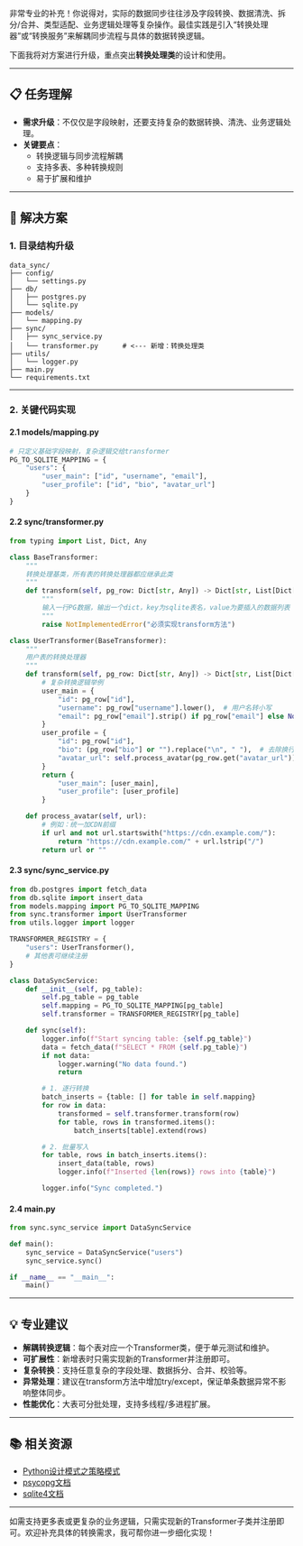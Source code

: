 非常专业的补充！你说得对，实际的数据同步往往涉及字段转换、数据清洗、拆分/合并、类型适配、业务逻辑处理等复杂操作。最佳实践是引入“转换处理器”或“转换服务”来解耦同步流程与具体的数据转换逻辑。

下面我将对方案进行升级，重点突出**转换处理类**的设计和使用。

---

## 📋 任务理解

- **需求升级**：不仅仅是字段映射，还要支持复杂的数据转换、清洗、业务逻辑处理。
- **关键要点**：
  - 转换逻辑与同步流程解耦
  - 支持多表、多种转换规则
  - 易于扩展和维护

---

## 🎯 解决方案

### 1. 目录结构升级

```plaintext
data_sync/
├── config/
│   └── settings.py
├── db/
│   ├── postgres.py
│   └── sqlite.py
├── models/
│   └── mapping.py
├── sync/
│   ├── sync_service.py
│   └── transformer.py      # <--- 新增：转换处理类
├── utils/
│   └── logger.py
├── main.py
└── requirements.txt
```

---

### 2. 关键代码实现

#### 2.1 models/mapping.py

```python
# 只定义基础字段映射，复杂逻辑交给transformer
PG_TO_SQLITE_MAPPING = {
    "users": {
        "user_main": ["id", "username", "email"],
        "user_profile": ["id", "bio", "avatar_url"]
    }
}
```

#### 2.2 sync/transformer.py

```python
from typing import List, Dict, Any

class BaseTransformer:
    """
    转换处理基类，所有表的转换处理器都应继承此类
    """
    def transform(self, pg_row: Dict[str, Any]) -> Dict[str, List[Dict[str, Any]]]:
        """
        输入一行PG数据，输出一个dict，key为sqlite表名，value为要插入的数据列表
        """
        raise NotImplementedError("必须实现transform方法")

class UserTransformer(BaseTransformer):
    """
    用户表的转换处理器
    """
    def transform(self, pg_row: Dict[str, Any]) -> Dict[str, List[Dict[str, Any]]]:
        # 复杂转换逻辑举例
        user_main = {
            "id": pg_row["id"],
            "username": pg_row["username"].lower(),  # 用户名转小写
            "email": pg_row["email"].strip() if pg_row["email"] else None,
        }
        user_profile = {
            "id": pg_row["id"],
            "bio": (pg_row["bio"] or "").replace("\n", " "),  # 去除换行
            "avatar_url": self.process_avatar(pg_row.get("avatar_url")),
        }
        return {
            "user_main": [user_main],
            "user_profile": [user_profile]
        }

    def process_avatar(self, url):
        # 例如：统一加CDN前缀
        if url and not url.startswith("https://cdn.example.com/"):
            return "https://cdn.example.com/" + url.lstrip("/")
        return url or ""
```

#### 2.3 sync/sync_service.py

```python
from db.postgres import fetch_data
from db.sqlite import insert_data
from models.mapping import PG_TO_SQLITE_MAPPING
from sync.transformer import UserTransformer
from utils.logger import logger

TRANSFORMER_REGISTRY = {
    "users": UserTransformer(),
    # 其他表可继续注册
}

class DataSyncService:
    def __init__(self, pg_table):
        self.pg_table = pg_table
        self.mapping = PG_TO_SQLITE_MAPPING[pg_table]
        self.transformer = TRANSFORMER_REGISTRY[pg_table]

    def sync(self):
        logger.info(f"Start syncing table: {self.pg_table}")
        data = fetch_data(f"SELECT * FROM {self.pg_table}")
        if not data:
            logger.warning("No data found.")
            return

        # 1. 逐行转换
        batch_inserts = {table: [] for table in self.mapping}
        for row in data:
            transformed = self.transformer.transform(row)
            for table, rows in transformed.items():
                batch_inserts[table].extend(rows)

        # 2. 批量写入
        for table, rows in batch_inserts.items():
            insert_data(table, rows)
            logger.info(f"Inserted {len(rows)} rows into {table}")

        logger.info("Sync completed.")
```

#### 2.4 main.py

```python
from sync.sync_service import DataSyncService

def main():
    sync_service = DataSyncService("users")
    sync_service.sync()

if __name__ == "__main__":
    main()
```

---

## 💡 专业建议

- **解耦转换逻辑**：每个表对应一个Transformer类，便于单元测试和维护。
- **可扩展性**：新增表时只需实现新的Transformer并注册即可。
- **复杂转换**：支持任意复杂的字段处理、数据拆分、合并、校验等。
- **异常处理**：建议在transform方法中增加try/except，保证单条数据异常不影响整体同步。
- **性能优化**：大表可分批处理，支持多线程/多进程扩展。

---

## 📚 相关资源

- [Python设计模式之策略模式](https://refactoringguru.cn/design-patterns/strategy/python/example)
- [psycopg文档](https://www.psycopg.org/docs/)
- [sqlite4文档](https://sqlite.org/)

---

如需支持更多表或更复杂的业务逻辑，只需实现新的Transformer子类并注册即可。欢迎补充具体的转换需求，我可帮你进一步细化实现！